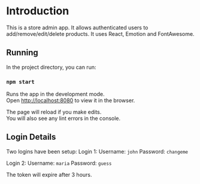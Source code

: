 # Introduction

This is a store admin app. It allows authenticated users to add/remove/edit/delete products.
It uses React, Emotion and FontAwesome.

## Running

In the project directory, you can run:

### `npm start`

Runs the app in the development mode.\
Open [http://localhost:8080](http://localhost:8080) to view it in the browser.

The page will reload if you make edits.\
You will also see any lint errors in the console.

## Login Details

Two logins have been setup:
Login 1:
Username: `john`
Password: `changeme`

Login 2:
Username: `maria`
Password: `guess`

The token will expire after 3 hours.
